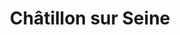 ---
images:
- /images/CarolePainting/Peinture8.JPG
title: Châtillon sur Seine
#date: 2022-07-23
tags:
- archive # all posts
- accueil

---
